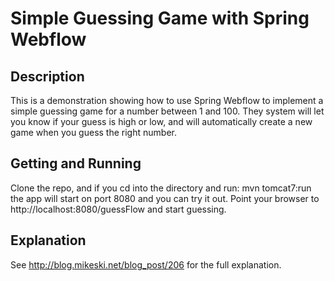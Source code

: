 Simple Guessing Game with Spring Webflow
========================================

Description
-----------
This is a demonstration showing how to use Spring Webflow to implement a simple guessing game for a number between 1 and 100.  They system will let you know if your guess is high or low, and will automatically create a new game when you guess the right number.

Getting and Running
-------------------
Clone the repo, and if you cd into the directory and run:
    mvn tomcat7:run
the app will start on port 8080 and you can try it out.  Point your browser to http://localhost:8080/guessFlow and start guessing.

Explanation
-----------
See http://blog.mikeski.net/blog_post/206 for the full explanation.
